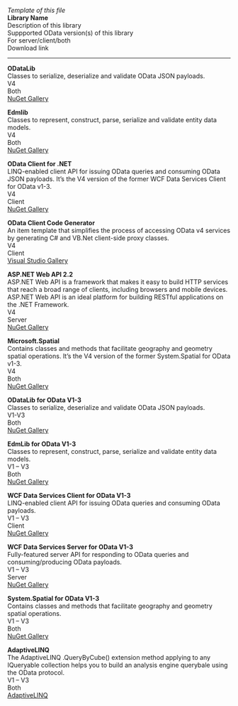 *Template of this file*<br>
**Library Name**<br>
Description of this library <br>
Suppported OData version(s) of this library <br>
For server/client/both <br>
Download link <br>

---------------------------------------------------------------------------------------------------------------

**ODataLib**<br>
Classes to serialize, deserialize and validate OData JSON payloads.<br>
V4<br>
Both<br>
[NuGet Gallery](http://www.nuget.org/packages/Microsoft.OData.Core/)

**Edmlib**<br>
Classes to represent, construct, parse, serialize and validate entity data models.<br>
V4<br>
Both<br>
[NuGet Gallery](http://www.nuget.org/packages/Microsoft.OData.Edm/)

**OData Client for .NET**<br>
LINQ-enabled client API for issuing OData queries and consuming OData JSON payloads. It’s the V4 version of the former WCF Data Services Client for OData v1-3.<br>
V4<br>
Client<br>
[NuGet Gallery](http://www.nuget.org/packages/Microsoft.OData.Client/)

**OData Client Code Generator**<br>
An item template that simplifies the process of accessing OData v4 services by generating C# and VB.Net client-side proxy classes.<br>
V4<br>
Client<br>
[Visual Studio Gallery](http://visualstudiogallery.msdn.microsoft.com/9b786c0e-79d1-4a50-89a5-125e57475937)

**ASP.NET Web API 2.2**<br>
ASP.NET Web API is a framework that makes it easy to build HTTP services that reach a broad range of clients, including browsers and mobile devices. ASP.NET Web API is an ideal platform for building RESTful applications on the .NET Framework.<br>
V4<br>
Server<br>
[NuGet Gallery](http://www.nuget.org/packages/Microsoft.AspNet.OData/)

**Microsoft.Spatial**<br>
Contains classes and methods that facilitate geography and geometry spatial operations. It’s the V4 version of the former System.Spatial for OData v1-3.<br>
V4<br>
Both<br>
[NuGet Gallery](http://www.nuget.org/packages/Microsoft.Spatial/)

**ODataLib for OData V1-3**<br>
Classes to serialize, deserialize and validate OData JSON payloads.<br>
V1-V3<br>
Both<br>
[NuGet Gallery](http://www.nuget.org/packages/Microsoft.Data.OData/)

**EdmLib for OData V1-3**<br>
Classes to represent, construct, parse, serialize and validate entity data models.<br>
V1 – V3<br>
Both<br>
[NuGet Gallery](http://www.nuget.org/packages/Microsoft.Data.Edm/)

**WCF Data Services Client for OData V1-3**<br>
LINQ-enabled client API for issuing OData queries and consuming OData payloads.<br>
V1 – V3<br>
Client<br>
[NuGet Gallery](http://www.nuget.org/packages/Microsoft.Data.Services.Client/)

**WCF Data Services Server for OData V1-3**<br>
Fully-featured server API for responding to OData queries and consuming/producing OData payloads.<br>
V1 – V3<br>
Server<br>
[NuGet Gallery](http://www.nuget.org/packages/Microsoft.Data.Services/)

**System.Spatial for OData V1-3**<br>
Contains classes and methods that facilitate geography and geometry spatial operations.<br>
V1 – V3<br>
Both<br>
[NuGet Gallery](http://www.nuget.org/packages/System.Spatial/)

**AdaptiveLINQ**<br>
The AdaptiveLINQ .QueryByCube() extension method applying to any IQueryable collection helps you to build an analysis engine querybale using the OData protocol.<br>
V1 – V3<br>
Both<br>
[AdaptiveLINQ](http://www.adaptivelinq.com/)
